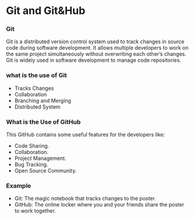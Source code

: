<h1>Git and Git&Hub </h1>

### Git
Git is a distributed version control system used to track changes in source code during software development. It allows multiple developers to work on the same project simultaneously without overwriting each other’s changes. Git is widely used in software development to manage code repositories.

### what is the use of Git
- Tracks Changes
- Collaboration
- Branching and Merging
- Distributed System


### What is the Use of GitHub
This GitHub contains some useful features for the developers like:

- Code Sharing.
- Collaboration.
- Project Management.
- Bug Tracking.
- Open Source Community.

### Example

- Git: The magic notebook that tracks changes to the poster.
- GitHub: The online locker where you and your friends share the poster to work together.

